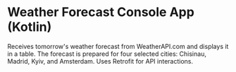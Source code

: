 # Weather Forecast Console App (Kotlin)
Receives tomorrow's weather forecast from WeatherAPI.com and displays it in a table. 
The forecast is prepared for four selected cities: Chisinau, Madrid, Kyiv, and Amsterdam. 
Uses Retrofit for API interactions.